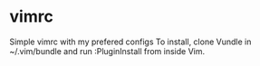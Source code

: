 # vimrc

Simple vimrc with my prefered configs
To install, clone Vundle in ~/.vim/bundle and run :PluginInstall from inside Vim.
